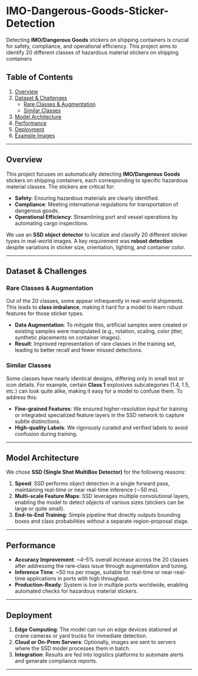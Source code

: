 # IMO-Dangerous-Goods-Sticker-Detection
Detecting **IMO/Dangerous Goods** stickers on shipping containers is crucial for safety, compliance, and operational efficiency. This project aims to identify 20 different classes of hazardous material stickers on shipping containers

## Table of Contents
1. [Overview](#overview)  
2. [Dataset & Challenges](#dataset--challenges)  
   - [Rare Classes & Augmentation](#rare-classes--augmentation)  
   - [Similar Classes](#similar-classes)  
3. [Model Architecture](#model-architecture)  
4. [Performance](#performance)  
5. [Deployment](#deployment)  
6. [Example Images](#example-images)

---

## Overview
This project focuses on automatically detecting **IMO/Dangerous Goods** stickers on shipping containers, each corresponding to specific hazardous material classes. The stickers are critical for:
- **Safety**: Ensuring hazardous materials are clearly identified.  
- **Compliance**: Meeting international regulations for transportation of dangerous goods.  
- **Operational Efficiency**: Streamlining port and vessel operations by automating cargo inspections.

We use an **SSD object detector** to localize and classify 20 different sticker types in real-world images. A key requirement was **robust detection** despite variations in sticker size, orientation, lighting, and container color.

---

## Dataset & Challenges

### Rare Classes & Augmentation
Out of the 20 classes, some appear infrequently in real-world shipments. This leads to **class imbalance**, making it hard for a model to learn robust features for those sticker types.  
- **Data Augmentation**: To mitigate this, artificial samples were created or existing samples were manipulated (e.g., rotation, scaling, color jitter, synthetic placements on container images).  
- **Result**: Improved representation of rare classes in the training set, leading to better recall and fewer missed detections.

### Similar Classes
Some classes have nearly identical designs, differing only in small text or icon details. For example, certain **Class 1** explosives subcategories (1.4, 1.5, etc.) can look quite alike, making it easy for a model to confuse them. To address this:
- **Fine-grained Features**: We ensured higher-resolution input for training or integrated specialized feature layers in the SSD network to capture subtle distinctions.  
- **High-quality Labels**: We rigorously curated and verified labels to avoid confusion during training.

---

## Model Architecture
We chose **SSD (Single Shot MultiBox Detector)** for the following reasons:
1. **Speed**: SSD performs object detection in a single forward pass, maintaining real-time or near real-time inference (∼50 ms).  
2. **Multi-scale Feature Maps**: SSD leverages multiple convolutional layers, enabling the model to detect objects of various sizes (stickers can be large or quite small).  
3. **End-to-End Training**: Simple pipeline that directly outputs bounding boxes and class probabilities without a separate region-proposal stage.

---

## Performance
- **Accuracy Improvement**: ~4–5% overall increase across the 20 classes after addressing the rare-class issue through augmentation and tuning.  
- **Inference Time**: ~50 ms per image, suitable for real-time or near-real-time applications in ports with high throughput.  
- **Production-Ready**: System is live in multiple ports worldwide, enabling automated checks for hazardous material stickers.

---

## Deployment
1. **Edge Computing**: The model can run on edge devices stationed at crane cameras or yard trucks for immediate detection.  
2. **Cloud or On-Prem Servers**: Optionally, images are sent to servers where the SSD model processes them in batch.  
3. **Integration**: Results are fed into logistics platforms to automate alerts and generate compliance reports.

---
